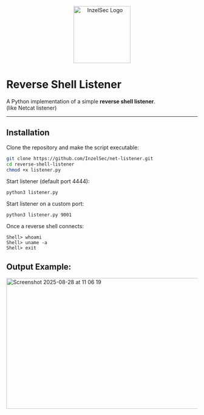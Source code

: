 <p align="center">
  <img src="https://github.com/user-attachments/assets/14b2c4c2-4a11-4bea-85de-fa660dfe591e" alt="InzelSec Logo" width="150"/>
</p>


# Reverse Shell Listener

A Python implementation of a simple **reverse shell listener**.  
(like Netcat listener)

---

## Installation

Clone the repository and make the script executable:

```bash
git clone https://github.com/InzelSec/net-listener.git
cd reverse-shell-listener
chmod +x listener.py
```



Start listener (default port 4444):
```
python3 listener.py
```
Start listener on a custom port:
```
python3 listener.py 9001
```
Once a reverse shell connects:
```
Shell> whoami
Shell> uname -a
Shell> exit
```

## Output Example:

<img width="891" height="344" alt="Screenshot 2025-08-28 at 11 06 19" src="https://github.com/user-attachments/assets/435f85ce-2f0d-4750-a45d-607ef341a958" />



